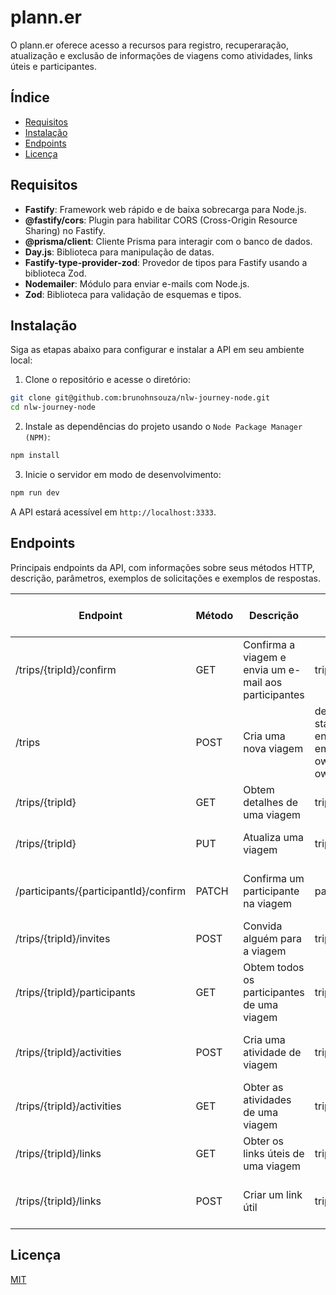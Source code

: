 # plann.er

O plann.er oferece acesso a recursos para registro, recuperaração, atualização e exclusão de informações de viagens como atividades, links úteis e participantes.

## Índice

- [Requisitos](#requisitos)
- [Instalação](#instalação)
- [Endpoints](#endpoints)
- [Licença](#licença)

## Requisitos

- **Fastify**: Framework web rápido e de baixa sobrecarga para Node.js.
- **@fastify/cors**: Plugin para habilitar CORS (Cross-Origin Resource Sharing) no Fastify.
- **@prisma/client**: Cliente Prisma para interagir com o banco de dados.
- **Day.js**: Biblioteca para manipulação de datas.
- **Fastify-type-provider-zod**: Provedor de tipos para Fastify usando a biblioteca Zod.
- **Nodemailer**: Módulo para enviar e-mails com Node.js.
- **Zod**: Biblioteca para validação de esquemas e tipos.

## Instalação

Siga as etapas abaixo para configurar e instalar a API em seu ambiente local:

1. Clone o repositório e acesse o diretório:

```bash
git clone git@github.com:brunohnsouza/nlw-journey-node.git
cd nlw-journey-node
```

2. Instale as dependências do projeto usando o `Node Package Manager (NPM)`:

```bash
npm install
```

3. Inicie o servidor em modo de desenvolvimento:

```bash
npm run dev
```

A API estará acessível em `http://localhost:3333`.

## Endpoints

Principais endpoints da API, com informações sobre seus métodos HTTP, descrição, parâmetros, exemplos de solicitações e exemplos de respostas.

| Endpoint                              | Método | Descrição                                             | Parâmetros                                                                 | Exemplo de Solicitação                                           | Exemplo de Resposta        |
| ------------------------------------- | ------ | ----------------------------------------------------- | -------------------------------------------------------------------------- | ---------------------------------------------------------------- | -------------------------- |
| /trips/{tripId}/confirm               | GET    | Confirma a viagem e envia um e-mail aos participantes | tripId                                                                     | GET /trips/123e4567-e89b-12d3-a456-426614174000/confirm          | Status 204 No Content      |
| /trips                                | POST   | Cria uma nova viagem                                  | destination, starts_at, ends_at, emails_to_invite, owner_name, owner_email | POST /trips                                                      | Status 201 Created         |
| /trips/{tripId}                       | GET    | Obtem detalhes de uma viagem                          | tripId                                                                     | GET /trips/123e4567-e89b-12d3-a456-426614174000                  | Status 200 Ok, [JSON]      |
| /trips/{tripId}                       | PUT    | Atualiza uma viagem                                   | tripId                                                                     | PUT /trips/123e4567-e89b-12d3-a456-426614174000                  | Status 204 No Content      |
| /participants/{participantId}/confirm | PATCH  | Confirma um participante na viagem                    | participantId                                                              | PATCH /participants/123e4567-e89b-12d3-a456-426614174000/confirm | Status 204 No Content      |
| /trips/{tripId}/invites               | POST   | Convida alguém para a viagem                          | tripId                                                                     | POST /trips/123e4567-e89b-12d3-a456-426614174000/invites         | Status 201 Created         |
| /trips/{tripId}/participants          | GET    | Obtem todos os participantes de uma viagem            | tripId                                                                     | POST /trips/123e4567-e89b-12d3-a456-426614174000/participants    | Status 200 Ok, [JSON]      |
| /trips/{tripId}/activities            | POST   | Cria uma atividade de viagem                          | tripId                                                                     | POST /trips/123e4567-e89b-12d3-a456-426614174000/activities      | Status 201 Created, [JSON] |
| /trips/{tripId}/activities            | GET    | Obter as atividades de uma viagem                     | tripId                                                                     | GET /trips/123e4567-e89b-12d3-a456-426614174000/activities       | Status 200 Ok, [JSON]      |
| /trips/{tripId}/links                 | GET    | Obter os links úteis de uma viagem                    | tripId                                                                     | GET /trips/123e4567-e89b-12d3-a456-426614174000/links            | Status 200 Ok, [JSON]      |
| /trips/{tripId}/links                 | POST   | Criar um link útil                                    | tripId                                                                     | POST /trips/123e4567-e89b-12d3-a456-426614174000/links           | Status 201 Created, [JSON] |

## Licença

[MIT](https://choosealicense.com/licenses/mit/)
